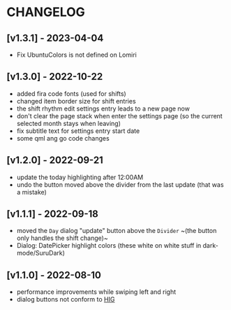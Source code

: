 # CHANGELOG

## [v1.3.1] - 2023-04-04

- Fix UbuntuColors is not defined on Lomiri

## [v1.3.0] - 2022-10-22

- added fira code fonts (used for shifts)
- changed item border size for shift entries
- the shift rhythm edit settings entry leads to a new page now
- don't clear the page stack when enter the settings page (so the current selected month stays when leaving)
- fix subtitle text for settings entry start date
- some qml ang go code changes

## [v1.2.0] - 2022-09-21

- update the today highlighting after 12:00AM
- undo the button moved above the divider from the last update (that was a mistake)

## [v1.1.1] - 2022-09-18

- moved the `Day` dialog "update" button above the `Divider` ~(the button only handles the shift change)~
- Dialog: DatePicker highlight colors (these white on white stuff in dark-mode/SuruDark)

## [v1.1.0] - 2022-08-10

- performance improvements while swiping left and right
- dialog buttons not conform to [HIG](https://docs.ubports.com/en/latest/humanguide/app-layout/dialogs.html)
